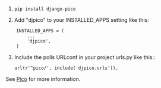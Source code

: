 
1. `pip install django-pico`


2. Add "djpico" to your INSTALLED_APPS setting like this:
```
    INSTALLED_APPS = (
        ...
        'djpico',
    )
```


3. Include the polls URLconf in your project urls.py like this::

    `url(r'^pico/', include('djpico.urls')),`



See [Pico](https://github.com/fergalwalsh/pico/) for more information.